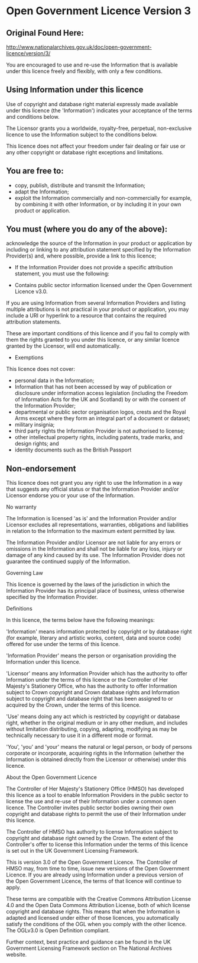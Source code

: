 # Open Government Licence Version 3

## Original Found Here:

http://www.nationalarchives.gov.uk/doc/open-government-licence/version/3/

You are encouraged to use and re-use the Information that is available under this licence freely and flexibly, with only a few conditions.

## Using Information under this licence

Use of copyright and database right material expressly made available under this licence (the 'Information') indicates your acceptance of the terms and conditions below.

The Licensor grants you a worldwide, royalty-free, perpetual, non-exclusive licence to use the Information subject to the conditions below.

This licence does not affect your freedom under fair dealing or fair use or any other copyright or database right exceptions and limitations.

## You are free to:

- copy, publish, distribute and transmit the Information;
- adapt the Information;
- exploit the Information commercially and non-commercially for example, by combining it with other Information, or by including it in your own product or application.
## You must (where you do any of the above):

acknowledge the source of the Information in your product or application by including or linking to any attribution statement specified by the Information Provider(s) and, where possible, provide a link to this licence;
- If the Information Provider does not provide a specific attribution statement, you must use the following:

- Contains public sector information licensed under the Open Government Licence v3.0.

If you are using Information from several Information Providers and listing multiple attributions is not practical in your product or application, you may include a URI or hyperlink to a resource that contains the required attribution statements.

These are important conditions of this licence and if you fail to comply with them the rights granted to you under this licence, or any similar licence granted by the Licensor, will end automatically.

- Exemptions

This licence does not cover:

- personal data in the Information;
- Information that has not been accessed by way of publication or disclosure under information access legislation (including the Freedom of Information Acts for the UK and Scotland) by or with the consent of the Information Provider;
- departmental or public sector organisation logos, crests and the Royal Arms except where they form an integral part of a document or dataset;
- military insignia;
- third party rights the Information Provider is not authorised to license;
- other intellectual property rights, including patents, trade marks, and design rights; and
- identity documents such as the British Passport
## Non-endorsement

This licence does not grant you any right to use the Information in a way that suggests any official status or that the Information Provider and/or Licensor endorse you or your use of the Information.

No warranty

The Information is licensed 'as is' and the Information Provider and/or Licensor excludes all representations, warranties, obligations and liabilities in relation to the Information to the maximum extent permitted by law.

The Information Provider and/or Licensor are not liable for any errors or omissions in the Information and shall not be liable for any loss, injury or damage of any kind caused by its use. The Information Provider does not guarantee the continued supply of the Information.

Governing Law

This licence is governed by the laws of the jurisdiction in which the Information Provider has its principal place of business, unless otherwise specified by the Information Provider.

Definitions

In this licence, the terms below have the following meanings:

'Information' means information protected by copyright or by database right (for example, literary and artistic works, content, data and source code) offered for use under the terms of this licence.

'Information Provider' means the person or organisation providing the Information under this licence.

'Licensor' means any Information Provider which has the authority to offer Information under the terms of this licence or the Controller of Her Majesty's Stationery Office, who has the authority to offer Information subject to Crown copyright and Crown database rights and Information subject to copyright and database right that has been assigned to or acquired by the Crown, under the terms of this licence.

'Use' means doing any act which is restricted by copyright or database right, whether in the original medium or in any other medium, and includes without limitation distributing, copying, adapting, modifying as may be technically necessary to use it in a different mode or format.

'You', 'you' and 'your' means the natural or legal person, or body of persons corporate or incorporate, acquiring rights in the Information (whether the Information is obtained directly from the Licensor or otherwise) under this licence.

About the Open Government Licence

The Controller of Her Majesty's Stationery Office (HMSO) has developed this licence as a tool to enable Information Providers in the public sector to license the use and re-use of their Information under a common open licence. The Controller invites public sector bodies owning their own copyright and database rights to permit the use of their Information under this licence.

The Controller of HMSO has authority to license Information subject to copyright and database right owned by the Crown. The extent of the Controller's offer to license this Information under the terms of this licence is set out in the UK Government Licensing Framework.

This is version 3.0 of the Open Government Licence. The Controller of HMSO may, from time to time, issue new versions of the Open Government Licence. If you are already using Information under a previous version of the Open Government Licence, the terms of that licence will continue to apply.

These terms are compatible with the Creative Commons Attribution License 4.0 and the Open Data Commons Attribution License, both of which license copyright and database rights. This means that when the Information is adapted and licensed under either of those licences, you automatically satisfy the conditions of the OGL when you comply with the other licence. The OGLv3.0 is Open Definition compliant.

Further context, best practice and guidance can be found in the UK Government Licensing Framework section on The National Archives website.
